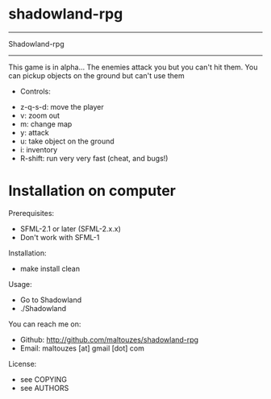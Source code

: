 # shadowland-rpg

******
Shadowland-rpg
******

This game is in alpha...
The enemies attack you but you can't hit them.
You can pickup objects on the ground but can't use them

 - Controls:
 * z-q-s-d: move the player
 * v: zoom out
 * m: change map
 * y: attack
 * u: take object on the ground
 * i: inventory
 * R-shift: run very very fast (cheat, and bugs!)

# Installation on computer
Prerequisites:
* SFML-2.1 or later (SFML-2.x.x)
* Don't work with SFML-1

Installation:
* make install clean

Usage:
* Go to Shadowland
* ./Shadowland

You can reach me on:
* Github: http://github.com/maltouzes/shadowland-rpg
* Email: maltouzes [at] gmail [dot] com

License:
* see COPYING
* see AUTHORS
